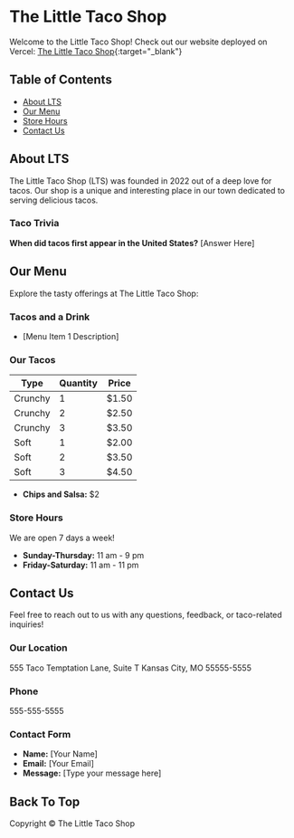 # The Little Taco Shop

Welcome to the Little Taco Shop! Check out our website deployed on Vercel: [The Little Taco Shop](https://the-little-taco-shop-nu.vercel.app/){:target="_blank"}


## Table of Contents
- [About LTS](#about-lts)
- [Our Menu](#our-menu)
- [Store Hours](#store-hours)
- [Contact Us](#contact-us)

## About LTS
The Little Taco Shop (LTS) was founded in 2022 out of a deep love for tacos. Our shop is a unique and interesting place in our town dedicated to serving delicious tacos.

### Taco Trivia
**When did tacos first appear in the United States?** [Answer Here]

## Our Menu
Explore the tasty offerings at The Little Taco Shop:

### Tacos and a Drink
- [Menu Item 1 Description]

### Our Tacos
| Type    | Quantity | Price  |
|---------|----------|--------|
| Crunchy | 1        | $1.50  |
| Crunchy | 2        | $2.50  |
| Crunchy | 3        | $3.50  |
| Soft    | 1        | $2.00  |
| Soft    | 2        | $3.50  |
| Soft    | 3        | $4.50  |

- **Chips and Salsa:** $2

### Store Hours
We are open 7 days a week!

- **Sunday-Thursday:** 11 am - 9 pm
- **Friday-Saturday:** 11 am - 11 pm

## Contact Us
Feel free to reach out to us with any questions, feedback, or taco-related inquiries!

### Our Location
555 Taco Temptation Lane, Suite T
Kansas City, MO 55555-5555

### Phone
555-555-5555

### Contact Form
- **Name:** [Your Name]
- **Email:** [Your Email]
- **Message:** [Type your message here]

## Back To Top
Copyright © The Little Taco Shop
